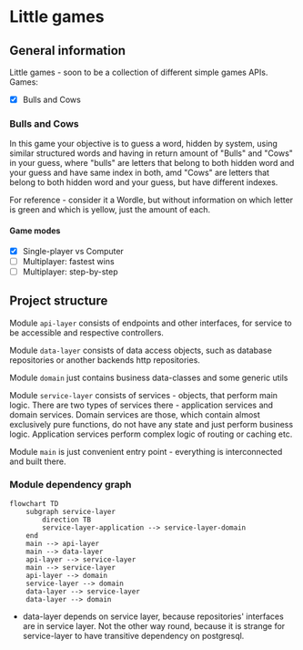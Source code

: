 # Little games

## General information

Little games - soon to be a collection of different simple games APIs.
Games:

- [x] Bulls and Cows

### Bulls and Cows

In this game your objective is to guess a word, hidden by system, using similar structured words and having in return
amount of "Bulls" and "Cows" in your guess, where "bulls" are letters that belong to both hidden word and your guess and
have same index in both, amd "Cows" are letters that belong to both hidden word and your guess, but have different
indexes.

For reference - consider it a Wordle, but without information on which letter is green and which is yellow, just the
amount of each.

#### Game modes

- [x] Single-player vs Computer
- [ ] Multiplayer: fastest wins
- [ ] Multiplayer: step-by-step

## Project structure

Module `api-layer` consists of endpoints and other interfaces, for service to be accessible and respective controllers.

Module `data-layer` consists of data access objects, such as database repositories or another backends http
repositories.

Module `domain` just contains business data-classes and some generic utils

Module `service-layer` consists of services - objects, that perform main logic. There are two types of services there -
application services and domain services. Domain services are those, which contain almost exclusively pure functions, do
not have any state and just perform business logic. Application services perform complex logic of routing or caching
etc.

Module `main` is just convenient entry point - everything is interconnected and built there.

### Module dependency graph

```mermaid
flowchart TD
    subgraph service-layer
        direction TB
        service-layer-application --> service-layer-domain
    end
    main --> api-layer
    main --> data-layer
    api-layer --> service-layer
    main --> service-layer
    api-layer --> domain
    service-layer --> domain
    data-layer --> service-layer
    data-layer --> domain
```

* data-layer depends on service layer, because repositories' interfaces are in service layer. Not the other way round,
  because it is strange for service-layer to have transitive dependency on postgresql. 
